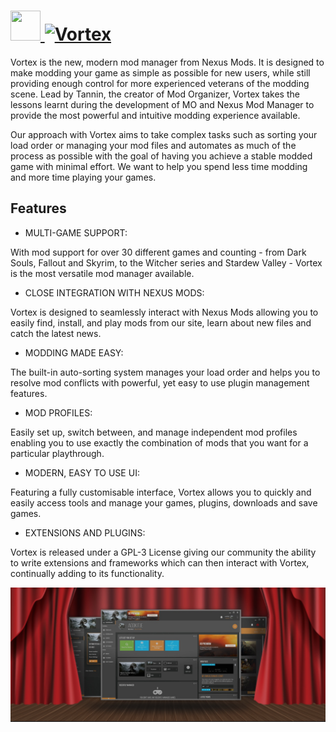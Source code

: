 # [<img src="https://cdn.jsdelivr.net/gh/JourneyOver/chocolatey-packages@091665c087b9ea047b2d771953f2d32e9d406fcf/automatic/vortex/icons/48x48.png" height="48" width="48" /> ![Vortex](https://img.shields.io/chocolatey/v/vortex.svg?label=Vortex&style=for-the-badge)](https://chocolatey.org/packages/vortex)

Vortex is the new, modern mod manager from Nexus Mods. It is designed to make modding your game as simple as possible for new users, while still providing enough control for more experienced veterans of the modding scene. Lead by Tannin, the creator of Mod Organizer, Vortex takes the lessons learnt during the development of MO and Nexus Mod Manager to provide the most powerful and intuitive modding experience available.

Our approach with Vortex aims to take complex tasks such as sorting your load order or managing your mod files and automates as much of the process as possible with the goal of having you achieve a stable modded game with minimal effort. We want to help you spend less time modding and more time playing your games.

## Features

- MULTI-GAME SUPPORT:

With mod support for over 30 different games and counting - from Dark Souls, Fallout and Skyrim, to the Witcher series and Stardew Valley - Vortex is the most versatile mod manager available.

- CLOSE INTEGRATION WITH NEXUS MODS:

Vortex is designed to seamlessly interact with Nexus Mods allowing you to easily find, install, and play mods from our site, learn about new files and catch the latest news.

- MODDING MADE EASY:

The built-in auto-sorting system manages your load order and helps you to resolve mod conflicts with powerful, yet easy to use plugin management features.

- MOD PROFILES:

Easily set up, switch between, and manage independent mod profiles enabling you to use exactly the combination of mods that you want for a particular playthrough.

- MODERN, EASY TO USE UI:

Featuring a fully customisable interface, Vortex allows you to quickly and easily access tools and manage your games, plugins, downloads and save games.

- EXTENSIONS AND PLUGINS:

Vortex is released under a GPL-3 License giving our community the ability to write extensions and frameworks which can then interact with Vortex, continually adding to its functionality.

![screenshot](https://raw.githubusercontent.com/JourneyOver/chocolatey-packages/master/readme_imgs/vortex.png)
